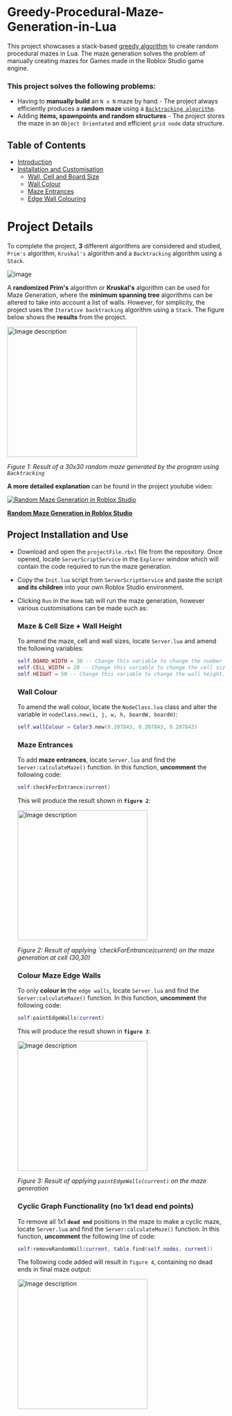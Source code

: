 # Greedy-Procedural-Maze-Generation-in-Lua

This project showcases a stack-based [greedy algorithm](https://www.geeksforgeeks.org/greedy-algorithms/) to create random procedural mazes in Lua. The maze generation solves the problem of manually creating mazes for Games made in the Roblox Studio game engine.

### This project solves the following problems:
- Having to **manually build** an `N x N` maze by hand - The project always efficiently produces a **random maze** using a [`Backtracking algorithm`](https://www.geeksforgeeks.org/backtracking-algorithms/).
- Adding **items, spawnpoints and random structures** - The project stores the maze in an `Object Orientated` and efficient `grid node` data structure.

## Table of Contents
- [Introduction](#project-details)
- [Installation and Customisation](#project-installation-and-use)
  - [Wall, Cell and Board Size](#maze--cell-size--wall-height)
  - [Wall Colour](#wall-colour)
  - [Maze Entrances](#maze-entrances)
  - [Edge Wall Colouring](#colour-maze-edge-walls)
    

# Project Details

To complete the project, **3** different algorithms are considered and studied, `Prim's` algorithm, `Kruskal's` algorithm and a `Backtracking` algorithm using a `Stack`.

![image](https://github.com/user-attachments/assets/1d7ee40b-94f3-4522-80fd-bf8be4ceca21)

A **randomized Prim's** algorithm or **Kruskal's** algorithm can be used for Maze Generation, where the **minimum spanning tree** algorithms can be altered to take into account a list of walls. However, for simplicity, the project uses the `Iterative backtracking` algorithm using a `Stack`. The figure below shows the **results** from the project.

<img src="https://github.com/user-attachments/assets/2eb8d7c8-81b5-48c1-95e8-5375a2625a79" alt="Image description" width="300"/>

*Figure 1: Result of a 30x30 random maze generated by the program using `Backtracking`*

**A more detailed explanation** can be found in the project youtube video:

[![Random Maze Generation in Roblox Studio](https://img.youtube.com/vi/nGveqHnicr8/mqdefault.jpg)](https://www.youtube.com/watch?v=nGveqHnicr8)

[**Random Maze Generation in Roblox Studio**](https://www.youtube.com/watch?v=nGveqHnicr8&t=0s)

## Project Installation and Use

  - Download and open the `projectFile.rbxl` file from the repository. Once opened, locate `ServerScriptService` in the `Explorer` window which will contain the code required to run the maze generation.
  - Copy the `Init.lua` script from `ServerScriptService` and paste the script **and its children** into your own Roblox Studio environment.
  - Clicking `Run` in the `Home` tab will run the maze generation, however various customisations can be made such as:

    ### Maze & Cell Size + Wall Height

    To amend the maze, cell and wall sizes, locate `Server.lua` and amend the following variables:

    ```lua
    self.BOARD_WIDTH = 30 -- Change this variable to change the number of cells (boardW x boardW maze).
    self.CELL_WIDTH = 20 -- Change this variable to change the cell size (cellW x cellW cell size).
    self.HEIGHT = 50 -- Change this variable to change the wall height.
    ```
    
    ### Wall Colour

    To amend the wall colour, locate the `NodeClass.lua` class and alter the variable in `nodeClass.new(i, j, w, h, boardW, boardH)`:

    ```lua
    self.wallColour = Color3.new(0.207843, 0.207843, 0.207843)
    ```

    ### Maze Entrances

    To add **maze entrances**, locate `Server.lua` and find the `Server:calculateMaze()` function. In this function, **uncomment** the following code:
    ```lua
    self:checkForEntrance(current)
    ```
    This will produce the result shown in **`figure 2`**:

    <img src="https://github.com/user-attachments/assets/499c5d90-991f-4d90-ad9e-bdf23ec05a18" alt="Image description" width="300"/>
    
    *Figure 2: Result of applying `checkForEntrance(current) on the maze generation at cell (30,30)*

    ### Colour Maze Edge Walls

    To only **colour in** the `edge walls`, locate `Server.lua` and find the `Server:calculateMaze()` function. In this function, **uncomment** the following code:

    ```lua
    self:paintEdgeWalls(current)
    ```
    
    This will produce the result shown in **`figure 3`**:
    
    <img src="https://github.com/user-attachments/assets/66d409bf-38e8-41a7-8007-d015820265c6" alt="Image description" width="300"/>

    *Figure 3: Result of applying `paintEdgeWalls(current)` on the maze generation*
    
    ### Cyclic Graph Functionality (no 1x1 dead end points)

    To remove all 1x1 **`dead end`** positions in the maze to make a cyclic maze, locate `Server.lua` and find the `Server:calculateMaze()` function. In this function, **uncomment** the following line of code:

    ```lua
    self:removeRandomWall(current, table.find(self.nodes, current))
    ```

    The following code added will result in `figure 4`, containing no dead ends in final maze output:

    <img src="https://github.com/user-attachments/assets/a3438f23-8a7f-4247-9dd5-5e1bd3fb8c06" alt="Image description" width="300"/>

    
